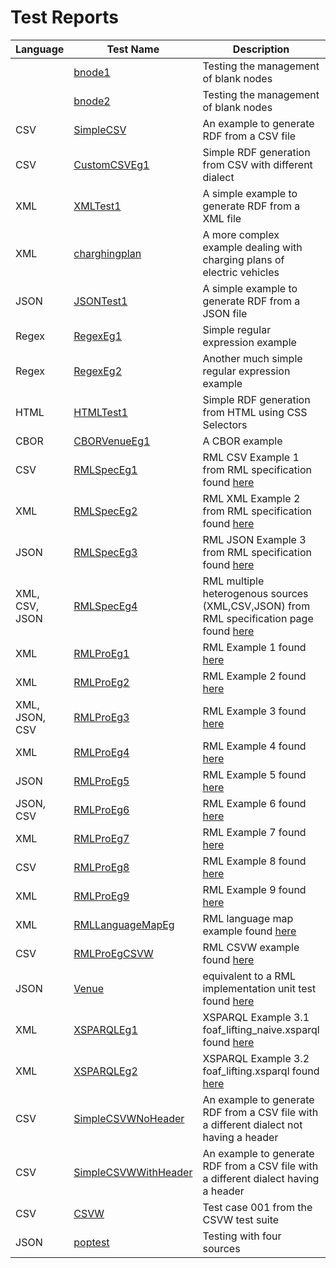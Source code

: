 # Test Reports


| Language | Test Name | Description | Status |
|----------|------------------ |------------------------------------------------------------------------------ |-------- |
| | [bnode1](https://github.com/thesmartenergy/sparql-generate/tree/master/sparql-generate-jena/src/test/resources/bnode1) | Testing the management of blank nodes | Pass |
| | [bnode2](https://github.com/thesmartenergy/sparql-generate/tree/master/sparql-generate-jena/src/test/resources/bnode2) | Testing the management of blank nodes | Pass |
|CSV | [SimpleCSV](https://github.com/thesmartenergy/sparql-generate/tree/master/sparql-generate-jena/src/test/resources/simplecsv) | An example to generate RDF from a CSV file | Pass |
|CSV | [CustomCSVEg1](https://github.com/thesmartenergy/sparql-generate/tree/master/sparql-generate-jena/src/test/resources/customcsveg1) | Simple RDF generation from CSV with different dialect | Pass |
|XML | [XMLTest1](https://github.com/thesmartenergy/sparql-generate/tree/master/sparql-generate-jena/src/test/resources/xmltest1) | A simple example to generate RDF from a XML file | Pass |
|XML | [charghingplan](https://github.com/thesmartenergy/sparql-generate/tree/master/sparql-generate-jena/src/test/resources/chargingplan) | A more complex example dealing with charging plans of electric vehicles | Pass |
|JSON | [JSONTest1](https://github.com/thesmartenergy/sparql-generate/tree/master/sparql-generate-jena/src/test/resources/jsontest1) | A simple example to generate RDF from a JSON file | Pass |
|Regex | [RegexEg1](https://github.com/thesmartenergy/sparql-generate/tree/master/sparql-generate-jena/src/test/resources/regexeg1) | Simple regular expression example | Pass |
|Regex | [RegexEg2](https://github.com/thesmartenergy/sparql-generate/tree/master/sparql-generate-jena/src/test/resources/regexeg2) | Another much simple regular expression example | Pass |
| HTML | [HTMLTest1](https://github.com/thesmartenergy/sparql-generate/tree/master/sparql-generate-jena/src/test/resources/htmltest1) | Simple RDF generation from HTML using CSS Selectors | Pass |
| CBOR | [CBORVenueEg1](https://github.com/thesmartenergy/sparql-generate/tree/master/sparql-generate-jena/src/test/resources/cborvenueeg1) | A CBOR example | Pass |
| CSV | [RMLSpecEg1](https://github.com/thesmartenergy/sparql-generate/tree/master/sparql-generate-jena/src/test/resources/rmlspeceg1) | RML CSV Example 1 from RML specification found [here](http://rml.io/spec.html#example-CSV) | Pass |
| XML | [RMLSpecEg2](https://github.com/thesmartenergy/sparql-generate/tree/master/sparql-generate-jena/src/test/resources/rmlspeceg2) | RML XML Example 2 from RML specification found [here](http://rml.io/spec.html#example-XML) | Pass |
| JSON | [RMLSpecEg3](https://github.com/thesmartenergy/sparql-generate/tree/master/sparql-generate-jena/src/test/resources/rmlspeceg3) | RML JSON Example 3 from RML specification found [here](http://rml.io/spec.html#example-JSON) | Pass |
|XML, CSV, JSON | [RMLSpecEg4](https://github.com/thesmartenergy/sparql-generate/tree/master/sparql-generate-jena/src/test/resources/rmlspeceg4) | RML multiple heterogenous sources (XML,CSV,JSON) from RML specification page found [here](http://rml.io/spec.html#integrated-mapping) | Pass |
| XML | [RMLProEg1](https://github.com/thesmartenergy/sparql-generate/tree/master/sparql-generate-jena/src/test/resources/rmlproeg1) | RML Example 1 found [here](https://github.com/RMLio/RML-Processor/tree/master/src/test/resources/example1) | Pass |
| XML | [RMLProEg2](https://github.com/thesmartenergy/sparql-generate/tree/master/sparql-generate-jena/src/test/resources/rmlproeg2) | RML Example 2 found [here](https://github.com/RMLio/RML-Processor/tree/master/src/test/resources/example2) | Pass |
| XML, JSON, CSV | [RMLProEg3](https://github.com/thesmartenergy/sparql-generate/tree/master/sparql-generate-jena/src/test/resources/rmlproeg3) | RML Example 3 found [here](https://github.com/RMLio/RML-Processor/tree/master/src/test/resources/example3) | Pass |
| XML | [RMLProEg4](https://github.com/thesmartenergy/sparql-generate/tree/master/sparql-generate-jena/src/test/resources/rmlproeg4) | RML Example 4 found [here](https://github.com/RMLio/RML-Processor/tree/master/src/test/resources/example4) | Pass |
| JSON | [RMLProEg5](https://github.com/thesmartenergy/sparql-generate/tree/master/sparql-generate-jena/src/test/resources/rmlproeg5) | RML Example 5 found [here](https://github.com/RMLio/RML-Processor/tree/master/src/test/resources/example5) | Pass |
| JSON, CSV | [RMLProEg6](https://github.com/thesmartenergy/sparql-generate/tree/master/sparql-generate-jena/src/test/resources/rmlproeg6) | RML Example 6 found [here](https://github.com/RMLio/RML-Processor/tree/master/src/test/resources/example6) | Pass |
| XML | [RMLProEg7](https://github.com/thesmartenergy/sparql-generate/tree/master/sparql-generate-jena/src/test/resources/rmlproeg7) | RML Example 7 found [here](https://github.com/RMLio/RML-Processor/tree/master/src/test/resources/example7) | Pass |
| CSV | [RMLProEg8](https://github.com/thesmartenergy/sparql-generate/tree/master/sparql-generate-jena/src/test/resources/rmlproeg8) | RML Example 8 found [here](https://github.com/RMLio/RML-Processor/tree/master/src/test/resources/example8) | Pass |
| XML | [RMLProEg9](https://github.com/thesmartenergy/sparql-generate/tree/master/sparql-generate-jena/src/test/resources/rmlproeg9) | RML Example 9 found [here](https://github.com/RMLio/RML-Processor/tree/master/src/test/resources/example9) | Pass |
| XML | [RMLLanguageMapEg](https://github.com/thesmartenergy/sparql-generate/tree/master/sparql-generate-jena/src/test/resources/rmllanguageMapEg) | RML language map example found [here](https://github.com/RMLio/RML-Processor/tree/master/src/test/resources/exampleLanguageMap) | Pass |
| CSV | [RMLProEgCSVW](https://github.com/thesmartenergy/sparql-generate/tree/master/sparql-generate-jena/src/test/resources/rmlproegcsvw) | RML CSVW example found [here](https://github.com/RMLio/RML-Processor/tree/master/src/test/resources/exampleCSVW) | Pass |
| JSON | [Venue](https://github.com/thesmartenergy/sparql-generate/tree/master/sparql-generate-jena/src/test/resources/venue) | equivalent to a RML implementation unit test found [here](https://github.com/thesmartenergy/sparql-generate/tree/master/sparql-generate-jena/src/test/resources/venue) | Pass |
| XML | [XSPARQLEg1](https://github.com/thesmartenergy/sparql-generate/tree/master/sparql-generate-jena/src/test/resources/xsparql1) | XSPARQL Example 3.1 foaf_lifting_naive.xsparql found [here](https://www.w3.org/Submission/xsparql-implementation/#sec:testcases1) | Pass |
| XML | [XSPARQLEg2](https://github.com/thesmartenergy/sparql-generate/tree/master/sparql-generate-jena/src/test/resources/xsparql2) | XSPARQL Example 3.2 foaf_lifting.xsparql found [here](https://www.w3.org/Submission/xsparql-implementation/#sec:testcases2) | Pass |
| CSV | [SimpleCSVWNoHeader](https://github.com/thesmartenergy/sparql-generate/tree/master/sparql-generate-jena/src/test/resources/simplecsvwnoheader) | An example to generate RDF from a CSV file with a different dialect not having a header | Pass |
| CSV | [SimpleCSVWWithHeader](https://github.com/thesmartenergy/sparql-generate/tree/master/sparql-generate-jena/src/test/resources/simplecsvwwithheader) | An example to generate RDF from a CSV file with a different dialect having a header | Pass |
| CSV | [CSVW](https://github.com/thesmartenergy/sparql-generate/tree/master/sparql-generate-jena/src/test/resources/csvw/tests) | Test case 001 from the CSVW test suite | Pass |
| JSON | [poptest](https://github.com/thesmartenergy/sparql-generate/tree/master/sparql-generate-jena/src/test/resources/poptest) | Testing with four sources | Pass |
